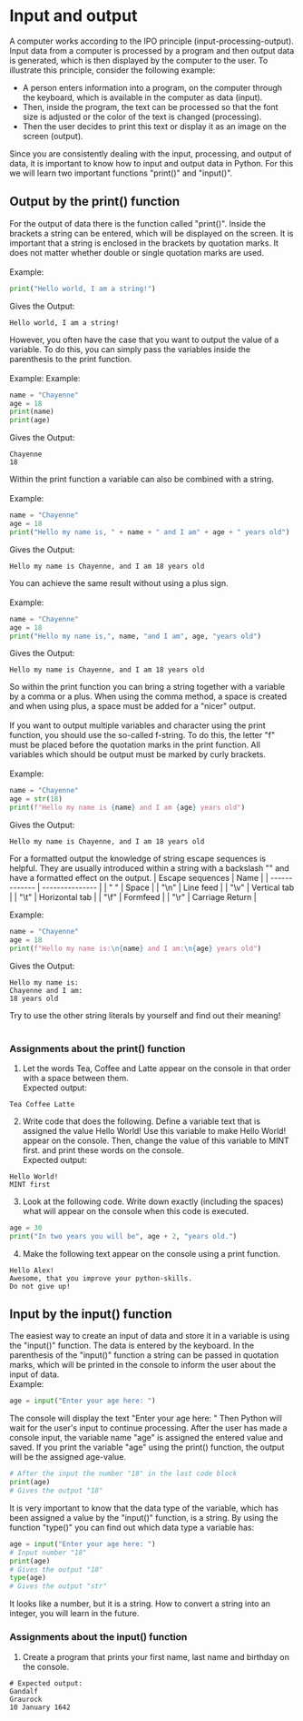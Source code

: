 # Input and output


A computer works according to the IPO principle (input-processing-output). Input data from a computer is processed by a program and then output data is generated, which is then displayed by the computer to the user. To illustrate this principle, consider the following example:
<br>
- A person enters information into a program, on the computer through the keyboard, which is available in the computer as data (input). 
- Then, inside the program, the text can be processed so that the font size is adjusted or the color of the text is changed (processing). 
- Then the user decides to print this text or display it as an image on the screen (output).

Since you are consistently dealing with the input, processing, and output of data, it is important to know how to input and output data in Python. For this we will learn two important functions "print()" and "input()".

## Output by the print() function

For the output of data there is the function called "print()". Inside the brackets a string can be entered, which will be displayed on the screen. It is important that a string is enclosed in the brackets by quotation marks. It does not matter whether double or single quotation marks are used.
<br>
<br>
Example:
```python
print("Hello world, I am a string!")
```
Gives the Output:
```
Hello world, I am a string!
```
However, you often have the case that you want to output the value of a variable. To do this, you can simply pass the variables inside the parenthesis to the print function. 
<br>
<br>
Example:
Example:
```python
name = "Chayenne"
age = 18
print(name)
print(age)
```
Gives the Output:
```
Chayenne
18
```
Within the print function a variable can also be combined with a string.
<br>
<br>
Example:
```python
name = "Chayenne"
age = 18
print("Hello my name is, " + name + " and I am" + age + " years old")
```
Gives the Output:
```
Hello my name is Chayenne, and I am 18 years old
```
You can achieve the same result without using a plus sign.
<br>
<br>
Example:
```python
name = "Chayenne"
age = 18
print("Hello my name is,", name, "and I am", age, "years old")
```
Gives the Output:
```
Hello my name is Chayenne, and I am 18 years old
```
So within the print function you can bring a string together with a variable by a comma or a plus. When using the comma method, a space is created and when using plus, a space must be added for a "nicer" output.
<br>
<br>
If you want to output multiple variables and character using the print function, you should use the so-called f-string. To do this, the letter "f" must be placed before the quotation marks in the print function. All variables which should be output must be marked by curly brackets. 
<br>
<br>
Example:
```python
name = "Chayenne"
age = str(18)
print(f"Hello my name is {name} and I am {age} years old")
```
Gives the Output:
```
Hello my name is Chayenne, and I am 18 years old
```
For a formatted output the knowledge of string escape sequences is helpful. They are usually introduced within a string with a backslash "\" and have a formatted effect on the output.
| Escape sequences  | Name |
| ------------- | --------------- |
| " "           | Space           |
| "\n"          | Line feed       |
| "\v"          | Vertical tab    |
| "\t"          | Horizontal tab  |
| "\f"          | Formfeed        |
| "\r"          | Carriage Return |

Example:
```python
name = "Chayenne"
age = 18
print(f"Hello my name is:\n{name} and I am:\n{age} years old")
```
Gives the Output:
```
Hello my name is:
Chayenne and I am:
18 years old
```
Try to use the other string literals by yourself and find out their meaning!
<br>
<br>
### Assignments about the print() function

1. Let the words Tea, Coffee and Latte appear on the console in that order with a space between them. 
<br> Expected output:
```
Tea Coffee Latte
```
2. Write code that does the following. Define a variable text that is assigned the value Hello World! Use this variable to make Hello World! appear on the console. Then, change the value of this variable to MINT first. and print these words on the console. 
<br> Expected output:
```
Hello World!
MINT first
```
3. Look at the following code. Write down exactly (including the spaces) what will appear on the console when this code is executed. 
```python
age = 30
print("In two years you will be", age + 2, "years old.")
```
4. Make the following text appear on the console using a print function. 
```
Hello Alex!
Awesome, that you improve your python-skills.
Do not give up!
```
## Input by the input() function

The easiest way to create an input of data and store it in a variable is using the "input()" function. The data is entered by the keyboard. In the parenthesis of the "input()" function a string can be passed in quotation marks, which will be printed in the console to inform the user about the input of data.
<br> Example:
```python
age = input("Enter your age here: ")
```
The console will display the text "Enter your age here: " Then Python will wait for the user's input to continue processing. After the user has made a console input, the variable name "age" is assigned the entered value and saved. If you print the variable "age" using the print() function, the output will be the assigned age-value.
```python
# After the input the number "18" in the last code block
print(age)
# Gives the output "18"
```
It is very important to know that the data type of the variable, which has been assigned a value by the "input()" function, is a string. By using the function "type()" you can find out which data type a variable has:
```python
age = input("Enter your age here: ")
# Input number "18"
print(age)
# Gives the output "18"
type(age)
# Gives the output "str"
```
It looks like a number, but it is a string. How to convert a string into an integer, you will learn in the future.
### Assignments about the input() function

1. Create a program that prints your first name, last name and birthday on the console.
```
# Expected output:
Gandalf
Graurock
10 January 1642
```
